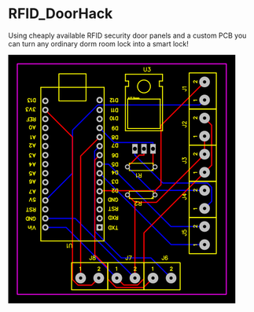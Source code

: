 # RFID_DoorHack
Using cheaply available RFID security door panels and a custom PCB you can turn any ordinary dorm room lock into a smart lock!

![alt text](https://github.com/wondertwins/RFID_DoorHack/blob/master/pcb_routed.png)
